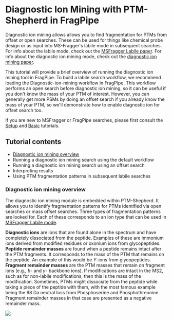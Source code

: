 # Diagnostic Ion Mining with PTM-Shepherd in FragPipe

Diagnostic ion mining allows allows you to find fragmentation for PTMs from offset or open searches. These 
can be used for things like chemical probe design or as input into MS-Fragger's labile mode in subsequent 
searches. For info about the labile mode, check out the [MSFragger Labile paper](https://www.mcponline.org/article/S1535-9476(23)00048-8/fulltext). For info about the diagnostic ion mining mode, check out the [diagnostic ion mining paper](https://www.biorxiv.org/content/10.1101/2022.09.12.507594v1.full). 

This tutorial will provide a brief overview of running the diagnostic ion mining tool in FragPipe. To build a labile
search workflow, we recommend loading the Diagnostic-ion-mining workflow in FragPipe. This workflow performs an open search before diagnostic ion mining, so it can be useful if you don't know the mass of your PTM of interest.
However, you can generally get more PSMs by doing an offset search if you already know the mass of your PTM, so we'll demonstrate how to enable diagnostic ion for offset search too.

If you are new to MSFragger or FragPipe searches, please first consult the [Setup](https://fragpipe.nesvilab.org/docs/tutorial_setup_fragpipe.html) and [Basic](https://fragpipe.nesvilab.org/docs/tutorial_fragpipe.html) tutorials. 

## Tutorial contents
* [Diagnostic ion mining overview](https://fragpipe.nesvilab.org/docs/tutorial_diagnostic_mining.html#diagnostic-ion-mining-overview)
* Running a diagnostic ion mining search using the default workflow
* Running a diagnostic ion mining search using an offset search
* Interpreting results
* Using PTM fragmentation patterns in subsequent labile searches

### Diagnostic ion mining overview
The diagnostic ion mining module is embedded within PTM-Shepherd. It allows you to identify fragmentation patterns for PTMs identified via open searches or mass offset searches. Three types of fragmentation patterns are looked for. Each of these corresponds to an ion type that can be used in [MSFragger Labile mode](https://github.com/Nesvilab/FragPipe/edit/gh-pages/docs/tutorial_labile.md).

**Diagnostic ions** are ions that are found alone in the spectrum and have completely dissociated from the peptide. Examples of these are immonium ions derived from modified residues or oxonium ions from glycopeptides.
**Peptide remainder masses** are found when a peptide remains intact after the PTM fragments. It corresponds to the mass of the PTM that remains on the peptide. An example of this would be *Y*-ions from glycopeptides.
**Fragment remainder masses** are the PTM masses that remain on fragment ions (e.g., *b*- and *y*- backbone ions). If modifications are intact in the MS2, such as for non-labile modifications, then this is the mass of the modification. Sometimes, PTMs might dissociate from the peptide while taking a piece of the peptide with them, with the most famous example being the 98 Da neutral loss from Phosphoserine and Phosphothreonine. Fragment remainder masses in that case are presented as a negative remainder mass.

![](https://raw.githubusercontent.com/Nesvilab/FragPipe/gh-pages/images/Diagnostic_Mining_Overview.tif)

<br>
